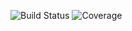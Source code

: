 ![Build Status](https://img.shields.io/github/actions/workflow/status/Alpha-Finance-Tracker/Auth-Service/main.yml)
![Coverage](https://img.shields.io/codecov/c/github/Alpha-Finance-Tracker/Auth-Service)
